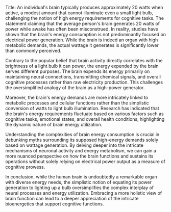 Title: An individual's brain typically produces approximately 20 watts when active, a modest amount that cannot illuminate even a small light bulb, challenging the notion of high energy requirements for cognitive tasks.
The statement claiming that the average person's brain generates 20 watts of power while awake has often been misconstrued. In reality, studies have shown that the brain's energy consumption is not predominantly focused on electrical power generation. While the brain is indeed an organ with high metabolic demands, the actual wattage it generates is significantly lower than commonly perceived.

Contrary to the popular belief that brain activity directly correlates with the brightness of a light bulb it can power, the energy expended by the brain serves different purposes. The brain expends its energy primarily on maintaining neural connections, transmitting chemical signals, and overall cognitive processes rather than raw electricity production. This challenges the oversimplified analogy of the brain as a high-power generator.

Moreover, the brain's energy demands are more intricately linked to metabolic processes and cellular functions rather than the simplistic conversion of watts to light bulb illumination. Research has indicated that the brain's energy requirements fluctuate based on various factors such as cognitive tasks, emotional states, and overall health conditions, highlighting the dynamic nature of brain energy utilization.

Understanding the complexities of brain energy consumption is crucial in debunking myths surrounding its supposed high-energy demands solely based on wattage generation. By delving deeper into the intricate mechanisms of neuronal activity and energy metabolism, we can gain a more nuanced perspective on how the brain functions and sustains its operations without solely relying on electrical power output as a measure of cognitive prowess.

In conclusion, while the human brain is undoubtedly a remarkable organ with diverse energy needs, the simplistic notion of equating its power generation to lighting up a bulb oversimplifies the complex interplay of neural processes and energy utilization. Embracing a more holistic view of brain function can lead to a deeper appreciation of the intricate bioenergetics that support cognitive functions.